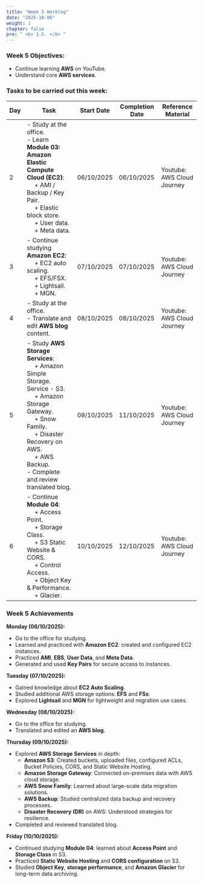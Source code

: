 ```yaml
---
title: "Week 5 Worklog"
date: "2025-10-06"
weight: 1
chapter: false
pre: " <b> 1.5. </b> "
---
```


### Week 5 Objectives:

* Continue learning **AWS** on YouTube.
* Understand core **AWS services**.

### Tasks to be carried out this week:
| Day | Task                                                                                                                                                                                                                                                           | Start Date | Completion Date | Reference Material          |
| --- |----------------------------------------------------------------------------------------------------------------------------------------------------------------------------------------------------------------------------------------------------------------|------------|-----------------|-----------------------------|
| 2   | - Study at the office. <br> - Learn **Module 03: Amazon Elastic Compute Cloud (EC2)**: <br>&emsp; + AMI / Backup / Key Pair. <br>&emsp; +  Elastic block store. <br>&emsp; + User data. <br>&emsp; + Meta data.                                                | 06/10/2025 | 06/10/2025      | Youtube: AWS Cloud Journey  |
| 3   | - Continue studying **Amazon EC2**: <br>&emsp; + EC2 auto scaling. <br>&emsp; + EFS/FSX. <br>&emsp; + Lightsail. <br>&emsp; + MGN.                                                                                                                             | 07/10/2025 | 07/10/2025      | Youtube: AWS Cloud Journey  |
| 4   | - Study at the office. <br> - Translate and edit **AWS blog** content.                                                                                                                                                                                         | 08/10/2025 | 08/10/2025      | Youtube: AWS Cloud Journey  |
| 5   | - Study **AWS Storage Services**: <br>&emsp; + Amazon Simple Storage. Service - S3. <br>&emsp; + Amazon Storage Gateway. <br>&emsp; + Snow Family. <br>&emsp; + Disaster Recovery on AWS. <br>&emsp; + AWS Backup. <br> - Complete and review translated blog. | 09/10/2025 | 11/10/2025      | Youtube: AWS Cloud Journey  |
| 6   | - Continue **Module 04**: <br>&emsp; + Access Point. <br>&emsp; + Storage Class. <br>&emsp; + S3 Static Website & CORS. <br>&emsp; + Control Access. <br>&emsp; + Object Key & Performance. <br>&emsp; + Glacier.                                              | 10/10/2025 | 12/10/2025      | Youtube: AWS Cloud Journey  |

### Week 5 Achievements

**Monday (06/10/2025):**
   - Go to the office for studying.
   - Learned and practiced with **Amazon EC2**: created and configured EC2 instances.
   - Practiced **AMI**, **EBS**, **User Data**, and **Meta Data**.
   - Generated and used **Key Pairs** for secure access to instances.

**Tuesday (07/10/2025):**
   - Gained knowledge about **EC2 Auto Scaling**.
   - Studied additional AWS storage options: **EFS** and **FSx**.
   - Explored **Lightsail** and **MGN** for lightweight and migration use cases.

**Wednesday (08/10/2025):**
   - Go to the office for studying.
   - Translated and edited an **AWS blog**.

**Thursday (09/10/2025):**
   - Explored **AWS Storage Services** in depth:
     + **Amazon S3**: Created buckets, uploaded files, configured ACLs, Bucket Policies, CORS, and Static Website Hosting.
     + **Amazon Storage Gateway**: Connected on-premises data with AWS cloud storage.
     + **AWS Snow Family**: Learned about large-scale data migration solutions.
     + **AWS Backup**: Studied centralized data backup and recovery processes.
     + **Disaster Recovery (DR)** on AWS: Understood strategies for resilience.
   - Completed and reviewed translated blog.

**Friday (10/10/2025):**
   - Continued studying **Module 04**: learned about **Access Point** and **Storage Class** in S3.
   - Practiced **Static Website Hosting** and **CORS configuration** on S3.
   - Studied **Object Key**, **storage performance**, and **Amazon Glacier** for long-term data archiving.

